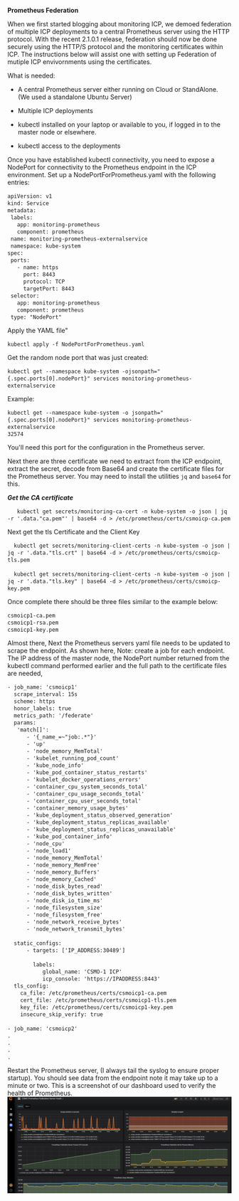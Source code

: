 **Prometheus Federation**

When we first started blogging about monitoring ICP, we demoed federation of multiple ICP deployments to a central Prometheus server using the HTTP protocol. With the recent 2.1.0.1 release, federation should now be done securely using the HTTP/S protocol and the monitoring certificates within ICP. The instructions below will assist one with setting up Federation of mutiple ICP envivornments using the certificates. 

What is needed:

+ A central Prometheus server either running on Cloud or StandAlone.   
(We used a standalone Ubuntu Server)

+ Multiple ICP deployments

+ kubectl installed on your laptop or available to you, if logged in to the master node or elsewhere.

+ kubectl access to the deployments

Once you have established kubectl connectivity, you need to expose a NodePort for connectivity to the Prometheus endpoint in the ICP environment.  Set up a NodePortForPrometheus.yaml with the following entries:

```
apiVersion: v1
kind: Service
metadata:
 labels:
   app: monitoring-prometheus
   component: prometheus
 name: monitoring-prometheus-externalservice
 namespace: kube-system
spec:
 ports:
   - name: https
     port: 8443
     protocol: TCP
     targetPort: 8443
 selector:
   app: monitoring-prometheus
   component: prometheus
 type: "NodePort"
```

 Apply the YAML file"
```
kubectl apply -f NodePortForPrometheus.yaml
```
Get the random node port that was just created:
```
kubectl get --namespace kube-system -ojsonpath="{.spec.ports[0].nodePort}" services monitoring-prometheus-externalservice
```
Example:
```
kubectl get --namespace kube-system -o jsonpath="{.spec.ports[0].nodePort}" services monitoring-prometheus-externalservice
32574
```
You'll need this port for the configuration in the Prometheus server.

Next there are three certificate we need to extract from the ICP endpoint, extract the secret, decode from Base64 and create the certificate files for the Prometheus server.
You may need to install the utilities `jq` and `base64` for this.

***Get the CA certificate***
```
   kubectl get secrets/monitoring-ca-cert -n kube-system -o json | jq -r '.data."ca.pem"' | base64 -d > /etc/prometheus/certs/csmoicp-ca.pem
```

  Next  get the tls Certificate and the Client Key
```
  kubectl get secrets/monitoring-client-certs -n kube-system -o json | jq -r '.data."tls.crt" | base64 -d > /etc/prometheus/certs/csmoicp-tls.pem
  
  kubectl get secrets/monitoring-client-certs -n kube-system -o json | jq -r '.data."tls.key" | base64 -d > /etc/prometheus/certs/csmoicp-key.pem

```

Once complete there should be three files similar to the example below:

```
csmoicp1-ca.pem  
csmoicp1-rsa.pem  
csmoicp1-key.pem
```
Almost there, Next the Prometheus servers yaml file needs to be updated to scrape the endpoint. As shown here, Note: create a job for each endpoint. The IP address of the master node, the NodePort number returned from the kubectl command performed earlier and the full path to the certificate files are needed, 


```
- job_name: 'csmoicp1'
  scrape_interval: 15s
  scheme: https
  honor_labels: true
  metrics_path: '/federate'
  params:
   'match[]':
      - '{_name_=~"job:.*"}'
      - 'up'
      - 'node_memory_MemTotal'
      - 'kubelet_running_pod_count'
      - 'kube_node_info'
      - 'kube_pod_container_status_restarts'
      - 'kubelet_docker_operations_errors'
      - 'container_cpu_system_seconds_total'
      - 'container_cpu_usage_seconds_total'
      - 'container_cpu_user_seconds_total'
      - 'container_memory_usage_bytes'
      - 'kube_deployment_status_observed_generation'
      - 'kube_deployment_status_replicas_available'
      - 'kube_deployment_status_replicas_unavailable'
      - 'kube_pod_container_info'
      - 'node_cpu'
      - 'node_load1'
      - 'node_memory_MemTotal'
      - 'node_memory_MemFree'
      - 'node_memory_Buffers'
      - 'node_memory_Cached'
      - 'node_disk_bytes_read'
      - 'node_disk_bytes_written'
      - 'node_disk_io_time_ms'
      - 'node_filesystem_size'
      - 'node_filesystem_free'
      - 'node_network_receive_bytes'
      - 'node_network_transmit_bytes'

  static_configs:
      - targets: ['IP_ADDRESS:30489']

        labels:
           global_name: 'CSMO-1 ICP'   
           icp_console: 'https://IPADDRESS:8443'
  tls_config:
    ca_file: /etc/prometheus/certs/csmoicp1-ca.pem
    cert_file: /etc/prometheus/certs/csmoicp1-tls.pem
    key_file: /etc/prometheus/certs/csmoicp1-key.pem
    insecure_skip_verify: true

- job_name: 'csmoicp2'
.
.
.
.
```
Restart the Prometheus server, (I always tail the syslog to ensure proper startup).
You should see data from the endpoint note it may take up to a minute or two.
This is a screenshot of our dashboard used to verify the health of Prometheus.
![PromHeatlh](/images/PromHealth.png)


